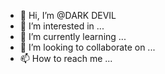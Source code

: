 - 👋 Hi, I’m @DARK DEVIL
- 👀 I’m interested in ...
- 🌱 I’m currently learning ...
- 💞️ I’m looking to collaborate on ...
- 📫 How to reach me ...

<!---
DARK DEVIL/DARK DEVIL is a ✨ special ✨ repository because its `README.md` (this file) appears on your GitHub profile.
You can click the Preview link to take a look at your changes.
--->
